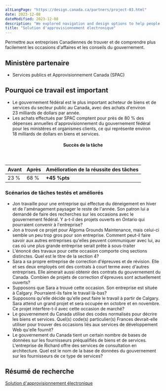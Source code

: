 ```yaml
---
altLangPage: "https://design.canada.ca/partners/project-03.html"
date: 2023-12-08
dateModified: 2023-12-08
description: "We explored navigation and design options to help people get to and use the services they need, while maintaining confidence and trust in Canada.ca."
title: "Solution d'approvisionnement électronique"
---
```

<p>Permettre aux entreprises Canadiennes de trouver et de comprendre plus facilement les occasions d'affaires et les conseils du gouvernement.</p>
<h2>Ministère partenaire</h2>
<ul>
  <li>Services publics et Approvisionnement Canada (SPAC)</li>
</ul>
<h2>Pourquoi ce travail est important</h2>
<ul class="lst-spcd">
  <li>Le gouvernement fédéral est le plus important acheteur de biens et de services du secteur public au Canada, avec des achats d'environ 23&nbsp;milliards de dollars par année.</li>
  <li>Les achats effectués par SPAC comptent pour près de 80&nbsp;% des dépenses annuelles d'approvisionnement du gouvernement fédéral pour les ministères et organismes clients, ce qui représente environ 18&nbsp;milliards de dollars en biens et services.</li>
</ul>
<div class="row mrgn-tp-lg mrgn-bttm-lg">
  <div class="col-md-8">
    <div class="panel panel-success">
      <header class="panel-heading">
        <h4 class="panel-title text-center">Succès de la tâche</h4>
      </header>
      <table class="table">
        <thead>
          <tr style="">
            <th scope="col" class="col-md-3">Avant</th>
            <th scope="col" class="col-md-3">Après</th>
            <th scope="col" class="col-md-6">Amélioration de la réussite des tâches</th>
          </tr>
        </thead>
        <tbody>
          <tr>
            <td class="table-smnum">23&nbsp;%</td>
            <td class="table-smnum">68&nbsp;%</td>
            <td class="table-smnum"><span class="text-success"><strong>+45&nbsp;%pts</strong></span></td>
          </tr>
        </tbody>
      </table>
    </div>
  </div>
</div>
<h3>Scénarios de tâches testés et améliorés</h3>
<ul class="lst-spcd">
  <li>Jon travaille pour une entreprise qui effectue du déneigement en hiver et de l'aménagement paysager le reste de l'année. Son patron lui a demandé de faire des recherches sur les occasions avec le gouvernement fédéral. Y a-t-il des projets ouverts en Ontario qui pourraient convenir à l'entreprise?</li>
  <li>Jon a trouvé ce projet pour Algoma Grounds Maintenance, mais celui-ci semble un peu trop gros pour son entreprise. Comment peut-il faire savoir aux autres entreprises qu'elles peuvent communiquer avec lui, au cas où une plus grande entreprise serait prête à sous-traiter</li>
  <li>L'énoncé des travaux pour cette occasion comporte cinq sections distinctes. Quel est le titre de la section 4?</li>
  <li>Sara a sa propre entreprise de correction d'épreuves et de révision. Elle et ses deux employés ont des contrats à court terme avec d'autres entreprises. Elle aimerait aussi obtenir des contrats du gouvernement du Canada. Combien de projets de correction d'épreuves sont actuellement ouverts?</li>
  <li>Supposons que Sara a trouvé cette occasion. Son entreprise est située à Calgary. Pourraient-ils faire le travail là-bas?</li>
  <li>Supposons qu'elle décide qu'elle peut faire le travail à partir de Calgary. Sara attend un grand projet et sera occupée en octobre et en novembre. Ce projet interfère-t-il avec cette occasion de marché?</li>
  <li>Le gouvernement du Canada utilise des codes normalisés pour décrire les biens et services. Quel(s) code(s) particulier(s) Frances devrait-elle utiliser pour trouver des occasions liés aux services de développement Web qu'elle fournit?</li>
  <li>Le gouvernement du Canada tient un certain nombre de bases de données sur les fournisseurs préqualifiés de biens et de services. L'entreprise de Richard offre des services de consultation en architecture. Quel est le nom de la base de données du gouvernement sur les fournisseurs de ce type de services?</li>
</ul>
<h2>Résumé de recherche</h2>
<p><a href="https://blogue.canada.ca/resumes-recherche/achats-electroniques-resume-recherche">Solution d'approvisionnement électronique</a></p>